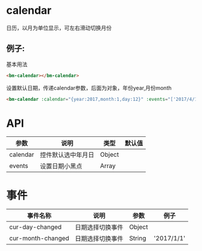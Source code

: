 # calendar
日历，以月为单位显示，可左右滑动切换月份

## 例子:
基本用法
```html
<bm-calendar></bm-calendar>
```

设置默认日期，传递calendar参数，后面为对象，年份year,月份month
```html
<bm-calendar :calendar="{year:2017,month:1,day:12}" :events="['2017/4/1','2017/4/2','2017/4/3']"></bm-calendar>
```


# API
| 参数             | 说明                                                       | 类型   | 默认值  |
|--------------------|-------------------------------------------------------------------|---------|----------|
| calendar            | 控件默认选中年月日                                                  | Object   |          |
| events            | 设置日期小黑点                                                  |  Array   |          |

# 事件
| 事件名称            | 说明                                                        | 参数   | 例子  |
|--------------------|------------------------------------------------------------|---------|----------|
| cur-day-changed    | 日期选择切换事件                                              | Object  |          |
| cur-month-changed    | 日期选择切换事件                                              | String  |   '2017/1/1' |

